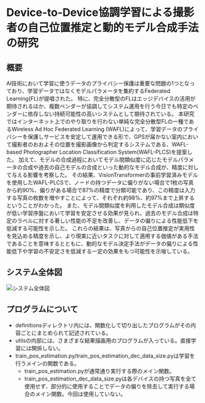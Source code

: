 # Device-to-Device協調学習による撮影者の自己位置推定と動的モデル合成手法の研究
## 概要
AI技術において学習に使うデータのプライバシー保護は重要な問題の1つとなっており、学習データではなくモデルパラメータを集約するFederated Learning(FL)が提唱された。
特に、完全分散型のFLはエッジデバイスの活用が期待されるほか、複数ベンダーが協調してシステム運用を行う今日でも特定のベンダーに依存しない持続可能性の高いシステムとして期待されている。
本研究ではインターネット上でのやり取りを行わない単純な完全分散型FLの一種であるWireless Ad Hoc Federated Learning (WAFL)によって、学習データのプライバシーを保護しサービスを安定して運用できる形で、GPSが届かない室内において撮影者のおおよその位置を撮影画像から判定するシステムである、WAFL-based Photographer Location Classification System(WAFL-PLCS)を提案した。
加えて、モデルの合成過程においてモデル間類似度に応じたモデルパラメータの合成や過去の自己モデルの合成といった動的なモデル合成が、精度に対して与える影響を考察した。
その結果、VisionTransformerの事前学習済みモデルを使用したWAFL-PLCSで、ノードの持つデータに偏りがない場合で1枚の写真から約90%、偏りがある場合で87%の精度で分類可能であり、この精度は入力する写真の枚数を増やすことによって、それぞれ約98%、約97%まで上昇するということがわかった。
また、モデル間類似度を利用したモデル合成は類似度が低い学習序盤において学習を安定させる効果が見られ、過去のモデル合成は特定のラベルに対する著しい性能の不足を改善し、データの偏りによる性能低下を低減する可能性を示した。
これらの結果は、写真からの自己位置推定が実用性を見込める精度を示し、より現実に近いタスクに対して適用する価値がある手法であることを意味するとともに、動的なモデル決定手法がデータの偏りによる性能低下や学習の不安定さを低減する一定の効果をもつ可能性を示唆している。

## システム全体図
![システム全体図](path/to/image.png)

## プログラムについて
- definitionsディレクトリ内には、関数化して切り出したプログラムがその内容ごとにまとめられて記述されている。
- utilsの内部には、さまざまな結果描画用のプログラムが入っている。直接学習には関係しない。
- train_pos_estimation.py/train_pos_estimation_dec_data_size.pyは学習を行うメインの関数である。
    - train_pos_estimation.pyが通常通り実行する際のメイン関数。
    - train_pos_estimation_dec_data_size.pyは各デバイスの持つ写真を全て使用せず、部分的に使用することでデータの偏りを除去して実行する場合のメイン関数。今回は使用していない。
